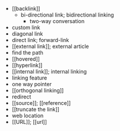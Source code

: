 - [[backlink]]
    - bi-directional link; bidirectional linking
        - two-way conversation
- custom link
- diagonal link
- direct link; forward-link
- [[external link]]; external article
- find the path
- [[hovered]]
- [[hyperlink]]
- [[internal link]]; internal linking
- linking feature
- one way pointer
- [[orthogonal linking]]
- redirect
- [[source]]; [[reference]]
- [[truncate the link]]
- web location
- [[URL]]; [[url]]
